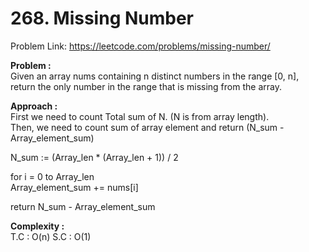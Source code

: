 # 268. Missing Number

Problem Link: https://leetcode.com/problems/missing-number/

**Problem :**<br>
Given an array nums containing n distinct numbers in the range [0, n], return the only number in the range that is missing from the array.<br>

**Approach :** <br>
First we need to count Total sum of N. (N is from array length).<br>
Then, we need to count sum of array element and return (N_sum - Array_element_sum)<br>

N_sum := (Array_len \* (Array_len + 1)) / 2 <br>

for i = 0 to Array_len <br>
Array_element_sum += nums[i] <br>

return N_sum - Array_element_sum <br>

**Complexity :**<br>
T.C : O(n)
S.C : O(1)
